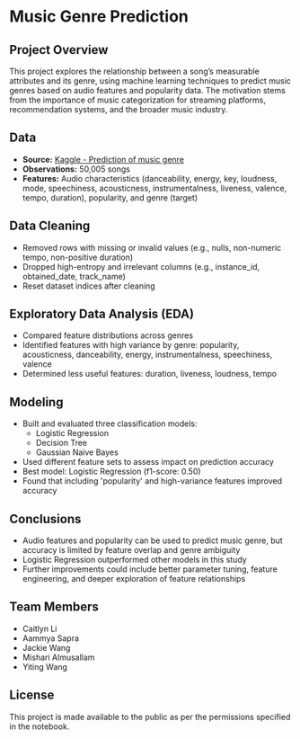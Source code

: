 # Music Genre Prediction

## Project Overview

This project explores the relationship between a song’s measurable attributes and its genre, using machine learning techniques to predict music genres based on audio features and popularity data. The motivation stems from the importance of music categorization for streaming platforms, recommendation systems, and the broader music industry.

## Data
- **Source:** [Kaggle - Prediction of music genre](https://www.kaggle.com/datasets/vicsuperman/prediction-of-music-genre?resource=download)
- **Observations:** 50,005 songs
- **Features:** Audio characteristics (danceability, energy, key, loudness, mode, speechiness, acousticness, instrumentalness, liveness, valence, tempo, duration), popularity, and genre (target)

## Data Cleaning
- Removed rows with missing or invalid values (e.g., nulls, non-numeric tempo, non-positive duration)
- Dropped high-entropy and irrelevant columns (e.g., instance_id, obtained_date, track_name)
- Reset dataset indices after cleaning

## Exploratory Data Analysis (EDA)
- Compared feature distributions across genres
- Identified features with high variance by genre: popularity, acousticness, danceability, energy, instrumentalness, speechiness, valence
- Determined less useful features: duration, liveness, loudness, tempo

## Modeling
- Built and evaluated three classification models:
  - Logistic Regression
  - Decision Tree
  - Gaussian Naive Bayes
- Used different feature sets to assess impact on prediction accuracy
- Best model: Logistic Regression (f1-score: 0.50)
- Found that including 'popularity' and high-variance features improved accuracy

## Conclusions
- Audio features and popularity can be used to predict music genre, but accuracy is limited by feature overlap and genre ambiguity
- Logistic Regression outperformed other models in this study
- Further improvements could include better parameter tuning, feature engineering, and deeper exploration of feature relationships

## Team Members
- Caitlyn Li
- Aammya Sapra
- Jackie Wang
- Mishari Almusallam
- Yiting Wang

## License
This project is made available to the public as per the permissions specified in the notebook.
